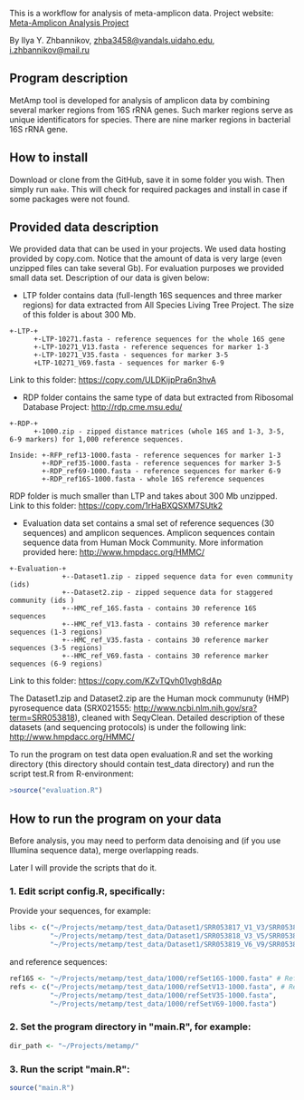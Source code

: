 This is a workflow for analysis of meta-amplicon data. Project website: [Meta-Amplicon Analysis Project](http://izhbannikov.github.io/MetAmp/)

By Ilya Y. Zhbannikov, zhba3458@vandals.uidaho.edu, i.zhbannikov@mail.ru

## Program description

MetAmp tool is developed for analysis of amplicon data by combining several marker regions from 16S rRNA genes.
Such marker regions serve as unique identificators for species. There are nine marker regions in bacterial 
16S rRNA gene.

## How to install

Download or clone from the GitHub, save it in some folder you wish. Then simply run ```make```. 
This will check for required packages and install in case if some packages were not found.

## Provided data description

We provided data that can be used in your projects. We used data hosting provided by copy.com.
Notice that the amount of data is very large (even unzipped files can take several Gb). For evaluation 
purposes we provided small data set. Description of our data is
given below:

* LTP folder contains data (full-length 16S sequences and three marker regions) for
data extracted from All Species Living Tree Project. The size of this folder is about 300 Mb.

```
+-LTP-+
	  +-LTP-10271.fasta - reference sequences for the whole 16S gene
	  +-LTP-10271_V13.fasta - reference sequences for marker 1-3
	  +-LTP-10271_V35.fasta - sequences for marker 3-5
	  +LTP-10271_V69.fasta - sequences for marker 6-9
```
Link to this folder: https://copy.com/ULDKijpPra6n3hvA

* RDP folder contains the same type of data but extracted from Ribosomal Database Project: http://rdp.cme.msu.edu/ 

```
+-RDP-+
	  +-1000.zip - zipped distance matrices (whole 16S and 1-3, 3-5, 6-9 markers) for 1,000 reference sequences.

Inside:	+-RFP_ref13-1000.fasta - reference sequences for marker 1-3
		+-RDP_ref35-1000.fasta - reference sequences for marker 3-5
		+-RDP_ref69-1000.fasta - reference sequences for marker 6-9
		+-RDP_ref16S-1000.fasta - whole 16S reference sequences
```

RDP folder is much smaller than LTP and takes about 300 Mb unzipped.
Link to this folder: https://copy.com/1rHaBXQSXM7SUtk2

* Evaluation data set contains a smal set of reference sequences (30 sequences) and amplicon sequences.
Amplicon sequences contain sequence data from Human Mock Community. More information  provided here: http://www.hmpdacc.org/HMMC/

```
+-Evaluation-+
	 	     +--Dataset1.zip - zipped sequence data for even community (ids)
		     +--Dataset2.zip - zipped sequence data for staggered community (ids )
		     +--HMC_ref_16S.fasta - contains 30 reference 16S sequences
		     +--HMC_ref_V13.fasta - contains 30 reference marker sequences (1-3 regions)
		     +--HMC_ref_V35.fasta - contains 30 reference marker sequences (3-5 regions)
		     +--HMC_ref_V69.fasta - contains 30 reference marker sequences (6-9 regions)
```

Link to this folder: https://copy.com/KZvTQvh01vgh8dAp

The Dataset1.zip and Dataset2.zip are the Human mock communuty (HMP) pyrosequence data (SRX021555: http://www.ncbi.nlm.nih.gov/sra?term=SRR053818), cleaned with SeqyClean.
Detailed description of these datasets (and sequencing protocols) is under the following link: http://www.hmpdacc.org/HMMC/

To run the program on test data open evaluation.R and set the working directory (this directory should contain test_data directory) and run the script test.R from R-environment:
~~~R
>source("evaluation.R")
~~~



## How to run the program on your data

Before analysis, you may need to perform data denoising and (if you use Illumina sequence data), merge overlapping reads.

Later I will provide the scripts that do it.

### 1. Edit script config.R, specifically:

Provide your sequences, for example:

~~~R
libs <- c("~/Projects/metamp/test_data/Dataset1/SRR053817_V1_V3/SRR053817_3_cleaned.fasta",  # V1-3
          "~/Projects/metamp/test_data/Dataset1/SRR053818_V3_V5/SRR053818_3_cleaned.fasta",  # V3-5
          "~/Projects/metamp/test_data/Dataset1/SRR053819_V6_V9/SRR053819_3_cleaned.fasta")  # V6-9
~~~

and reference sequences:

~~~R
ref16S <- "~/Projects/metamp/test_data/1000/refSet16S-1000.fasta" # Reference 16S gene sequences
refs <- c("~/Projects/metamp/test_data/1000/refSetV13-1000.fasta", # Reference gude (marker) regions
          "~/Projects/metamp/test_data/1000/refSetV35-1000.fasta",        
          "~/Projects/metamp/test_data/1000/refSetV69-1000.fasta")
~~~

### 2. Set the program directory in "main.R", for example:

~~~R
dir_path <- "~/Projects/metamp/"
~~~


### 3. Run the script "main.R":

~~~R
source("main.R")
~~~